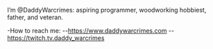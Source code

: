 I’m @DaddyWarcrimes: aspiring programmer, woodworking hobbiest, father, and veteran.

-How to reach me:
--https://www.daddywarcrimes.com
--https://twitch.tv.daddy_warcrimes

<!---
DaddyWarcrimes/DaddyWarcrimes is a ✨ special ✨ repository because its `README.md` (this file) appears on your GitHub profile.
You can click the Preview link to take a look at your changes.
--->
